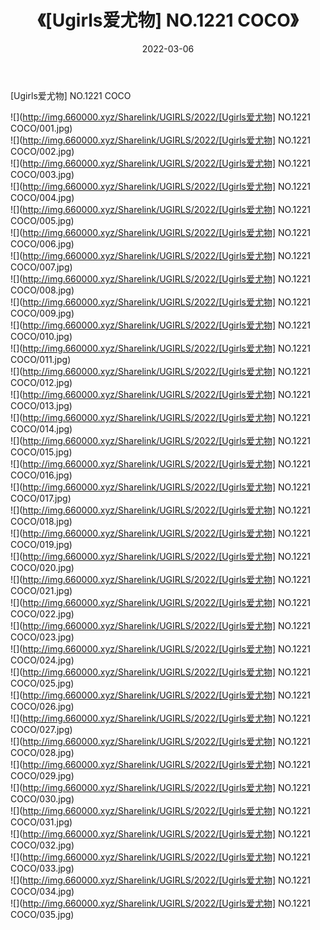 ﻿---
layout: post
title:  《[Ugirls爱尤物] NO.1221 COCO》
date:   2022-03-06
img: http://img.660000.xyz/Sharelink/UGIRLS/2022/[Ugirls爱尤物] NO.1221 COCO/000.jpg
categories: [美女, 清纯, 唯美]
---

[Ugirls爱尤物] NO.1221 COCO

 ![](http://img.660000.xyz/Sharelink/UGIRLS/2022/[Ugirls爱尤物] NO.1221 COCO/001.jpg) <br>![](http://img.660000.xyz/Sharelink/UGIRLS/2022/[Ugirls爱尤物] NO.1221 COCO/002.jpg) <br>![](http://img.660000.xyz/Sharelink/UGIRLS/2022/[Ugirls爱尤物] NO.1221 COCO/003.jpg) <br>![](http://img.660000.xyz/Sharelink/UGIRLS/2022/[Ugirls爱尤物] NO.1221 COCO/004.jpg) <br>![](http://img.660000.xyz/Sharelink/UGIRLS/2022/[Ugirls爱尤物] NO.1221 COCO/005.jpg) <br>![](http://img.660000.xyz/Sharelink/UGIRLS/2022/[Ugirls爱尤物] NO.1221 COCO/006.jpg) <br>![](http://img.660000.xyz/Sharelink/UGIRLS/2022/[Ugirls爱尤物] NO.1221 COCO/007.jpg) <br>![](http://img.660000.xyz/Sharelink/UGIRLS/2022/[Ugirls爱尤物] NO.1221 COCO/008.jpg) <br>![](http://img.660000.xyz/Sharelink/UGIRLS/2022/[Ugirls爱尤物] NO.1221 COCO/009.jpg) <br>![](http://img.660000.xyz/Sharelink/UGIRLS/2022/[Ugirls爱尤物] NO.1221 COCO/010.jpg) <br>![](http://img.660000.xyz/Sharelink/UGIRLS/2022/[Ugirls爱尤物] NO.1221 COCO/011.jpg) <br>![](http://img.660000.xyz/Sharelink/UGIRLS/2022/[Ugirls爱尤物] NO.1221 COCO/012.jpg) <br>![](http://img.660000.xyz/Sharelink/UGIRLS/2022/[Ugirls爱尤物] NO.1221 COCO/013.jpg) <br>![](http://img.660000.xyz/Sharelink/UGIRLS/2022/[Ugirls爱尤物] NO.1221 COCO/014.jpg) <br>![](http://img.660000.xyz/Sharelink/UGIRLS/2022/[Ugirls爱尤物] NO.1221 COCO/015.jpg) <br>![](http://img.660000.xyz/Sharelink/UGIRLS/2022/[Ugirls爱尤物] NO.1221 COCO/016.jpg) <br>![](http://img.660000.xyz/Sharelink/UGIRLS/2022/[Ugirls爱尤物] NO.1221 COCO/017.jpg) <br>![](http://img.660000.xyz/Sharelink/UGIRLS/2022/[Ugirls爱尤物] NO.1221 COCO/018.jpg) <br>![](http://img.660000.xyz/Sharelink/UGIRLS/2022/[Ugirls爱尤物] NO.1221 COCO/019.jpg) <br>![](http://img.660000.xyz/Sharelink/UGIRLS/2022/[Ugirls爱尤物] NO.1221 COCO/020.jpg) <br>![](http://img.660000.xyz/Sharelink/UGIRLS/2022/[Ugirls爱尤物] NO.1221 COCO/021.jpg) <br>![](http://img.660000.xyz/Sharelink/UGIRLS/2022/[Ugirls爱尤物] NO.1221 COCO/022.jpg) <br>![](http://img.660000.xyz/Sharelink/UGIRLS/2022/[Ugirls爱尤物] NO.1221 COCO/023.jpg) <br>![](http://img.660000.xyz/Sharelink/UGIRLS/2022/[Ugirls爱尤物] NO.1221 COCO/024.jpg) <br>![](http://img.660000.xyz/Sharelink/UGIRLS/2022/[Ugirls爱尤物] NO.1221 COCO/025.jpg) <br>![](http://img.660000.xyz/Sharelink/UGIRLS/2022/[Ugirls爱尤物] NO.1221 COCO/026.jpg) <br>![](http://img.660000.xyz/Sharelink/UGIRLS/2022/[Ugirls爱尤物] NO.1221 COCO/027.jpg) <br>![](http://img.660000.xyz/Sharelink/UGIRLS/2022/[Ugirls爱尤物] NO.1221 COCO/028.jpg) <br>![](http://img.660000.xyz/Sharelink/UGIRLS/2022/[Ugirls爱尤物] NO.1221 COCO/029.jpg) <br>![](http://img.660000.xyz/Sharelink/UGIRLS/2022/[Ugirls爱尤物] NO.1221 COCO/030.jpg) <br>![](http://img.660000.xyz/Sharelink/UGIRLS/2022/[Ugirls爱尤物] NO.1221 COCO/031.jpg) <br>![](http://img.660000.xyz/Sharelink/UGIRLS/2022/[Ugirls爱尤物] NO.1221 COCO/032.jpg) <br>![](http://img.660000.xyz/Sharelink/UGIRLS/2022/[Ugirls爱尤物] NO.1221 COCO/033.jpg) <br>![](http://img.660000.xyz/Sharelink/UGIRLS/2022/[Ugirls爱尤物] NO.1221 COCO/034.jpg) <br>![](http://img.660000.xyz/Sharelink/UGIRLS/2022/[Ugirls爱尤物] NO.1221 COCO/035.jpg) <br>
